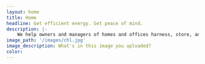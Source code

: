 ```yaml
---
layout: home
title: Home
headline: Get efficient energy. Get peace of mind.
description: |-
    We help owners and managers of homes and offices harness, store, and utilize power from the grid and renewable sources. Komponents is about peace of mind from efficient energy management.
image_path: '/images/chl.jpg'
image_description: What's in this image you uploaded?
color:
---
```


